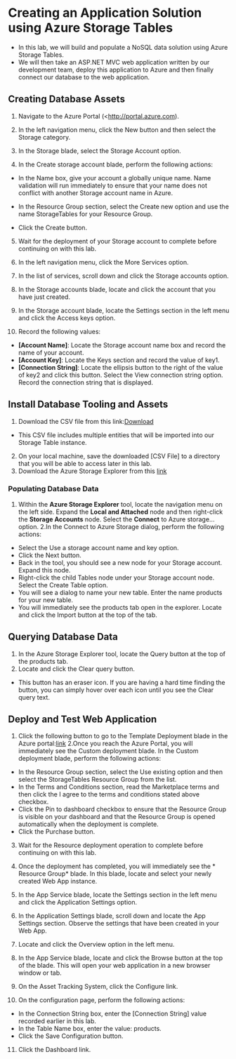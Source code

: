 #  Creating an Application Solution using Azure Storage Tables
- In this lab, we will build and populate a NoSQL data solution using Azure Storage Tables.
- We will then take an ASP.NET MVC web application written by our development team, deploy this application to Azure and then finally connect our database to the web application.
## Creating Database Assets

1. Navigate to the Azure Portal (<http://portal.azure.com).

2. In the left navigation menu, click the New button and then select the Storage category.

3. In the Storage blade, select the Storage Account option.

4. In the Create storage account blade, perform the following actions:

- In the Name box, give your account a globally unique name. Name validation will run immediately to ensure that your name does not conflict with another Storage account name in Azure.

- In the Resource Group section, select the Create new option and use the name StorageTables for your Resource Group.

- Click the Create button.

5. Wait for the deployment of your Storage account to complete before continuing on with this lab.

6. In the left navigation menu, click the More Services option.

7. In the list of services, scroll down and click the Storage accounts option.

8. In the Storage accounts blade, locate and click the account that you have just created.

9. In the Storage account blade, locate the Settings section in the left menu and click the Access keys option.
10. Record the following values:
- **[Account Name]**: Locate the Storage account name box and record the name of your account.
- **[Account Key]**: Locate the Keys section and record the value of key1.
- **[Connection String]**: Locate the ellipsis button to the right of the value of key2 and click this button. Select the View connection string option. Record the connection string that is displayed.

## Install Database Tooling and Assets
1. Download the CSV file from this link:[Download](https://prod-edxapp.edx-cdn.org/assets/courseware/v1/bbaa65b0f749dca45b122a90959b32d5/asset-v1:Microsoft+DAT221x+1T2018+type@asset+block/storage.typed.csv)
- This CSV file includes multiple entities that will be imported into our Storage Table instance.
2. On your local machine, save the downloaded [CSV File] to a directory that you will be able to access later in this lab.
3. Download the Azure Storage Explorer from this [link](http://storageexplorer.com)
### Populating Database Data

1. Within the **Azure Storage Explorer** tool, locate the navigation menu on the left side. Expand the **Local and Attached** node and then right-click the **Storage Accounts** node. Select the **Connect** to Azure storage... option.
2.In the Connect to Azure Storage dialog, perform the following actions:
- Select the Use a storage account name and key option.
- Click the Next button.
- Back in the tool, you should see a new node for your Storage account. Expand this node.
- Right-click the child Tables node under your Storage account node. Select the Create Table option.
- You will see a dialog to name your new table. Enter the name products for your new table.
- You will immediately see the products tab open in the explorer. Locate and click the Import button at the top of the tab.
## Querying Database Data
1. In the Azure Storage Explorer tool, locate the Query button at the top of the products tab.
2. Locate and click the Clear query button.
- This button has an eraser icon. If you are having a hard time finding the button, you can simply hover over each icon until you see the Clear query text.

## Deploy and Test Web Application
1. Click the following button to go to the Template Deployment blade in the Azure portal:[link](https://portal.azure.com/#create/Microsoft.Template/uri/https%3A%2F%2Fraw.githubusercontent.com%2FAzure-Architecture-Workshop%2Fasset-tracking%2Fstoragetables%2Fdeploy%2Farmdeploy.json)
2.Once you reach the Azure Portal, you will immediately see the Custom deployment blade. In the Custom deployment blade, perform the following actions:
- In the Resource Group section, select the Use existing option and then select the StorageTables Resource Group from the list.
- In the Terms and Conditions section, read the Marketplace terms and then click the I agree to the terms and conditions stated above checkbox.
- Click the Pin to dashboard checkbox to ensure that the Resource Group is visible on your dashboard and that the Resource Group is opened automatically when the deployment is complete.
- Click the Purchase button.
3. Wait for the Resource deployment operation to complete before continuing on with this lab.
4. Once the deployment has completed, you will immediately see the * Resource Group* blade. In this blade, locate and select your newly created Web App instance.
5. In the App Service blade, locate the Settings section in the left menu and click the Application Settings option.
6. In the Application Settings blade, scroll down and locate the App Settings section. Observe the settings that have been created in your Web App.
7. Locate and click the Overview option in the left menu.
8. In the App Service blade, locate and click the Browse button at the top of the blade. This will open your web application in a new browser window or tab.
9. On the Asset Tracking System, click the Configure link.

10. On the configuration page, perform the following actions:

- In the Connection String box, enter the [Connection String] value recorded earlier in this lab.
- In the Table Name box, enter the value: products.
- Click the Save Configuration button.
11. Click the Dashboard link.
